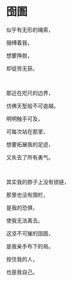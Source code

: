 # 囹圄

似乎有无形的绳索，

捆缚着我，

想要挣脱，

却徒劳无获。

<br>

那近在咫尺的边界，

仿佛天堑般不可逾越。

明明触手可及，

可每次站在那里，

想要拓展我的足迹，

又失去了所有勇气。

<br>

其实我的脖子上没有锁链，

那里也没有围栏，

是我的恐惧，

使我无法离去。

这坚不可摧的囹圄，

是我亲手布下的局。

拴住我的人，

也是我自己。

